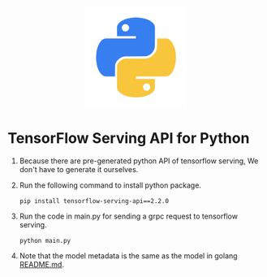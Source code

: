 <div align="center">
    <img src="https://raw.githubusercontent.com/gfhe/tensorflow-serving-api/master/images/python.png"
        width="200" height="200">
</div>

# TensorFlow Serving API for Python

1. Because there are pre-generated python API of tensorflow serving, We don't have to generate it ourselves.
2. Run the following command to install python package.

   ```shell
   pip install tensorflow-serving-api==2.2.0
   ```

3. Run the code in main.py for sending a grpc request to tensorflow serving.

   ```shell
   python main.py
   ```

4. Note that the model metadata is the same as the model in golang [README.md](https://github.com/gfhe/tensorflow-serving-api/tree/master/golang#make-a-grpc-request).
